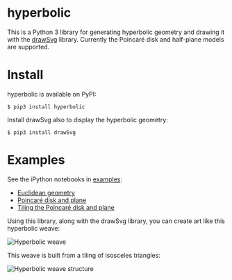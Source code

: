 # hyperbolic

This is a Python 3 library for generating hyperbolic geometry and drawing it with the [drawSvg](https://github.com/cduck/drawSvg) library.  Currently the Poincaré disk and half-plane models are supported.

# Install
hyperbolic is available on PyPI:
```
$ pip3 install hyperbolic
```

Install drawSvg also to display the hyperbolic geometry:
```
$ pip3 install drawSvg
```

# Examples

See the iPython notebooks in [examples](https://github.com/cduck/hyperbolic/tree/master/examples):

- [Euclidean geometry](https://github.com/cduck/hyperbolic/blob/master/examples/euclid.ipynb)
- [Poincaré disk and plane](https://github.com/cduck/hyperbolic/blob/master/examples/poincare.ipynb)
- [Tiling the Poincaré disk and plane](https://github.com/cduck/hyperbolic/blob/master/examples/tiles.ipynb)

Using this library, along with the drawSvg library, you can create art like this hyperbolic weave:

![Hyperbolic weave](https://github.com/cduck/hyperbolic/raw/master/examples/images/weave.png)

This weave is built from a tiling of isosceles triangles:

![Hyperbolic weave structure](https://github.com/cduck/hyperbolic/raw/master/examples/images/weaveStructure.png)


